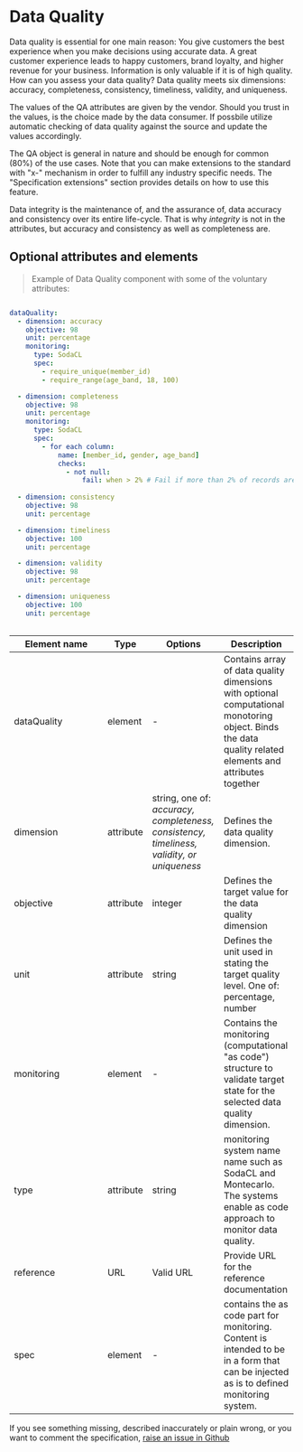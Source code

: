 # Data Quality

Data quality is essential for one main reason: You give customers the best experience when you make decisions using accurate data. A great customer experience leads to happy customers, brand loyalty, and higher revenue for your business. Information is only valuable if it is of high quality.  How can you assess your data quality? Data quality meets six dimensions: accuracy, completeness, consistency, timeliness, validity, and uniqueness. 

The values of the QA attributes are given by the vendor. Should you trust in the values, is the choice made by the data consumer. If possbile utilize automatic checking of data quality against the source and update the values accordingly. 

The QA object is general in nature and should be enough for common (80%) of the use cases. Note that you can make extensions to the standard with "x-" mechanism in order to fulfill any industry specific needs. The "Specification extensions" section provides details on how to use this feature. 

Data integrity is the maintenance of, and the assurance of, data accuracy and consistency over its entire life-cycle. That is why *integrity* is not in the attributes, but accuracy and consistency as well as completeness are. 

## Optional attributes and elements

> Example of Data Quality component with some of the voluntary attributes:

```yml

dataQuality:
  - dimension: accuracy
    objective: 98
    unit: percentage
    monitoring:
      type: SodaCL 
      spec:
        - require_unique(member_id) 
        - require_range(age_band, 18, 100)

  - dimension: completeness
    objective: 98
    unit: percentage
    monitoring:
      type: SodaCL 
      spec:
        - for each column:
            name: [member_id, gender, age_band]
            checks:
              - not null:
                  fail: when > 2% # Fail if more than 2% of records are null
                  
  - dimension: consistency
    objective: 98
    unit: percentage

  - dimension: timeliness
    objective: 100
    unit: percentage

  - dimension: validity
    objective: 98
    unit: percentage

  - dimension: uniqueness
    objective: 100
    unit: percentage
      
```

| <div style="width:150px">Element name</div>   | Type  | Options  | Description  |
|---|---|---|---|
| dataQuality | element | - | Contains array of data quality dimensions with optional computational monotoring object. Binds the data quality related elements and attributes together |
| dimension | attribute | string, one of: *accuracy, completeness, consistency, timeliness, validity, or uniqueness* | Defines the data quality dimension.  |
| objective | attribute | integer | Defines the target value for the data quality dimension |
| unit | attribute | string | Defines the unit used in stating the target quality level. One of: percentage, number |
| monitoring | element | - | Contains the monitoring (computational "as code") structure to validate target state for the selected data quality dimension. |
| type | attribute | string | monitoring system name name such as SodaCL and Montecarlo. The systems enable as code approach to monitor data quality. |
| reference | URL | Valid URL | Provide URL for the reference documentation |
| spec | element | - | contains the as code part for monitoring. Content is intended to be in a form that can be injected as is to defined monitoring system. |



If you see something missing, described inaccurately or plain wrong, or you want to comment the specification, [raise an issue in Github](https://github.com/Open-Data-Product-Initiative/open-data-product-spec-dev/issues)
